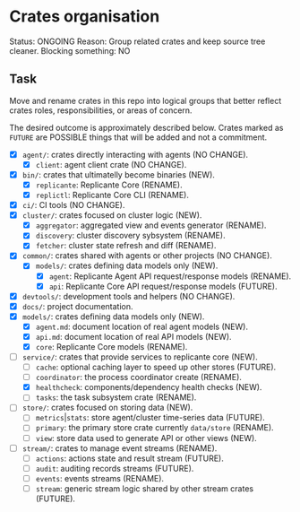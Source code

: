 # Crates organisation
Status: ONGOING
Reason: Group related crates and keep source tree cleaner.
Blocking something: NO


## Task
Move and rename crates in this repo into logical groups that better reflect
crates roles, responsibilities, or areas of concern.

The desired outcome is approximately described below.
Crates marked as `FUTURE` are POSSIBLE things that will be added and not a commitment.

  * [x] `agent/`: crates directly interacting with agents (NO CHANGE).
    * [x] `client`: agent client crate (NO CHANGE).
  * [x] `bin/`: crates that ultimatelly become binaries (NEW).
    * [x] `replicante`: Replicante Core (RENAME).
    * [x] `replictl`: Replicante Core CLI (RENAME).
  * [x] `ci/`: CI tools (NO CHANGE).
  * [x] `cluster/`: crates focused on cluster logic (NEW).
    * [x] `aggregator`: aggregated view and events generator (RENAME).
    * [x] `discovery`: cluster discovery sybsystem (RENAME).
    * [x] `fetcher`: cluster state refresh and diff (RENAME).
  * [x] `common/`: crates shared with agents or other projects (NO CHANGE).
    * [x] `models/`: crates defining data models only (NEW).
      * [x] `agent`: Replicante Agent API request/response models (RENAME).
      * [x] `api`: Replicante Core API request/response models (FUTURE).
  * [x] `devtools/`: development tools and helpers (NO CHANGE).
  * [x] `docs/`: project documentation.
  * [x] `models/`: crates defining data models only (NEW).
    * [x] `agent.md`: document location of real agent models (NEW).
    * [x] `api.md`: document location of real API models (NEW).
    * [x] `core`: Replicante Core models (RENAME).
  * [ ] `service/`: crates that provide services to replicante core (NEW).
    * [ ] `cache`: optional caching layer to speed up other stores (FUTURE).
    * [ ] `coordinator`: the process coordinator create (RENAME).
    * [x] `healthcheck`: components/dependency health checks (NEW).
    * [ ] `tasks`: the task subsystem crate (RENAME).
  * [ ] `store/`: crates focused on storing data (NEW).
    * [ ] `metrics`|`stats`: store agent/cluster time-series data (FUTURE).
    * [ ] `primary`: the primary store crate currently `data/store` (RENAME).
    * [ ] `view`: store data used to generate API or other views (NEW).
  * [ ] `stream/`: crates to manage event streams (RENAME).
    * [ ] `actions`: actions state and result stream (FUTURE).
    * [ ] `audit`: auditing records streams (FUTURE).
    * [ ] `events`: events streams (RENAME).
    * [ ] `stream`: generic stream logic shared by other stream crates (FUTURE).
